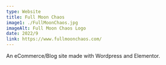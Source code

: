```yaml
---
type: Website
title: Full Moon Chaos
image1: ./FullMoonChaos.jpg
imageAlt: Full Moon Chaos Logo
date: 2022/9
link: https://www.fullmoonchaos.com/
---
```

An eCommerce/Blog site made with Wordpress and Elementor. 